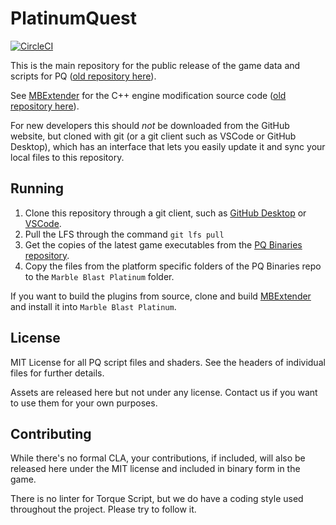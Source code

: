# PlatinumQuest

[![CircleCI](https://circleci.com/gh/The-New-Platinum-Team/BuildScript/tree/circleci-project-setup.svg?style=svg&circle-token=a2188581bd13ccf275c4a3b19c18c2cb55f2f5e2)](https://circleci.com/gh/The-New-Platinum-Team/BuildScript/tree/circleci-project-setup)

This is the main repository for the public release of the game data and scripts for PQ ([old repository here](https://github.com/PlatinumTeam/PlatinumQuest)).

See [MBExtender](https://github.com/The-New-Platinum-Team/MBExtender-Dev) for the C++ engine modification source code ([old repository here](https://github.com/PlatinumTeam/MBExtender)).

For new developers this should *not* be downloaded from the GitHub website, but cloned with git (or a git client such as VSCode or GitHub Desktop), which has an interface that lets you easily update it and sync your local files to this repository.

## Running
1. Clone this repository through a git client, such as [GitHub Desktop](https://desktop.github.com/) or [VSCode](https://code.visualstudio.com/).
2. Pull the LFS through the command `git lfs pull`
3. Get the copies of the latest game executables from the [PQ Binaries repository](https://github.com/The-New-Platinum-Team/PQBinaries). 
4. Copy the files from the platform specific folders of the PQ Binaries repo to the `Marble Blast Platinum` folder.

If you want to build the plugins from source, clone and build [MBExtender](https://github.com/The-New-Platinum-Team/MBExtender-Dev) and install it into `Marble Blast Platinum`.

## License
MIT License for all PQ script files and shaders. See the headers of individual files for further details.

Assets are released here but not under any license. Contact us if you want to use them for your own purposes.

## Contributing
While there's no formal CLA, your contributions, if included, will also be released here under the MIT license and included in binary form in the game.

There is no linter for Torque Script, but we do have a coding style used throughout the project. Please try to follow it.
